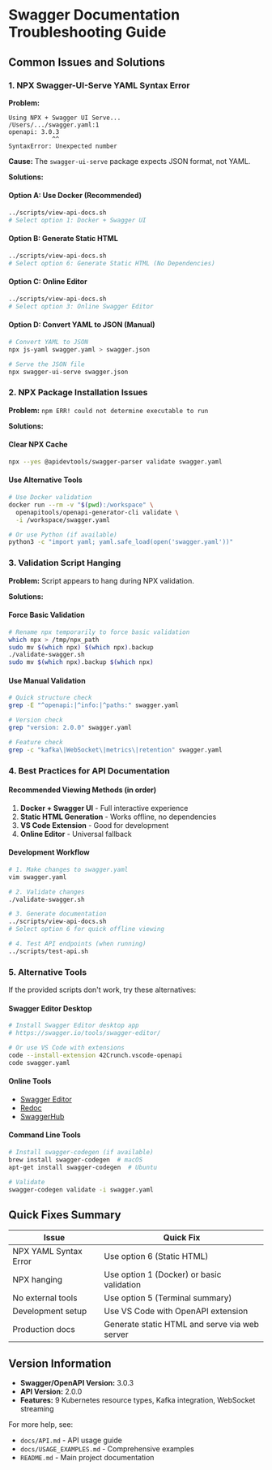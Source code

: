 # Swagger Documentation Troubleshooting Guide

## Common Issues and Solutions

### 1. NPX Swagger-UI-Serve YAML Syntax Error

**Problem:**
```
Using NPX + Swagger UI Serve...
/Users/.../swagger.yaml:1
openapi: 3.0.3
            ^^
SyntaxError: Unexpected number
```

**Cause:** The `swagger-ui-serve` package expects JSON format, not YAML.

**Solutions:**

#### Option A: Use Docker (Recommended)
```bash
../scripts/view-api-docs.sh
# Select option 1: Docker + Swagger UI
```

#### Option B: Generate Static HTML
```bash
../scripts/view-api-docs.sh
# Select option 6: Generate Static HTML (No Dependencies)
```

#### Option C: Online Editor
```bash
../scripts/view-api-docs.sh
# Select option 3: Online Swagger Editor
```

#### Option D: Convert YAML to JSON (Manual)
```bash
# Convert YAML to JSON
npx js-yaml swagger.yaml > swagger.json

# Serve the JSON file
npx swagger-ui-serve swagger.json
```

### 2. NPX Package Installation Issues

**Problem:** `npm ERR! could not determine executable to run`

**Solutions:**

#### Clear NPX Cache
```bash
npx --yes @apidevtools/swagger-parser validate swagger.yaml
```

#### Use Alternative Tools
```bash
# Use Docker validation
docker run --rm -v "$(pwd):/workspace" \
  openapitools/openapi-generator-cli validate \
  -i /workspace/swagger.yaml

# Or use Python (if available)
python3 -c "import yaml; yaml.safe_load(open('swagger.yaml'))"
```

### 3. Validation Script Hanging

**Problem:** Script appears to hang during NPX validation.

**Solutions:**

#### Force Basic Validation
```bash
# Rename npx temporarily to force basic validation
which npx > /tmp/npx_path
sudo mv $(which npx) $(which npx).backup
./validate-swagger.sh
sudo mv $(which npx).backup $(which npx)
```

#### Use Manual Validation
```bash
# Quick structure check
grep -E "^openapi:|^info:|^paths:" swagger.yaml

# Version check
grep "version: 2.0.0" swagger.yaml

# Feature check
grep -c "kafka\|WebSocket\|metrics\|retention" swagger.yaml
```

### 4. Best Practices for API Documentation

#### Recommended Viewing Methods (in order)

1. **Docker + Swagger UI** - Full interactive experience
2. **Static HTML Generation** - Works offline, no dependencies
3. **VS Code Extension** - Good for development
4. **Online Editor** - Universal fallback

#### Development Workflow

```bash
# 1. Make changes to swagger.yaml
vim swagger.yaml

# 2. Validate changes
./validate-swagger.sh

# 3. Generate documentation
../scripts/view-api-docs.sh
# Select option 6 for quick offline viewing

# 4. Test API endpoints (when running)
../scripts/test-api.sh
```

### 5. Alternative Tools

If the provided scripts don't work, try these alternatives:

#### Swagger Editor Desktop
```bash
# Install Swagger Editor desktop app
# https://swagger.io/tools/swagger-editor/

# Or use VS Code with extensions
code --install-extension 42Crunch.vscode-openapi
code swagger.yaml
```

#### Online Tools
- [Swagger Editor](https://editor.swagger.io/)
- [Redoc](https://redocly.github.io/redoc/)
- [SwaggerHub](https://app.swaggerhub.com/)

#### Command Line Tools
```bash
# Install swagger-codegen (if available)
brew install swagger-codegen  # macOS
apt-get install swagger-codegen  # Ubuntu

# Validate
swagger-codegen validate -i swagger.yaml
```

## Quick Fixes Summary

| Issue | Quick Fix |
|-------|-----------|
| NPX YAML Syntax Error | Use option 6 (Static HTML) |
| NPX hanging | Use option 1 (Docker) or basic validation |
| No external tools | Use option 5 (Terminal summary) |
| Development setup | Use VS Code with OpenAPI extension |
| Production docs | Generate static HTML and serve via web server |

## Version Information

- **Swagger/OpenAPI Version:** 3.0.3
- **API Version:** 2.0.0
- **Features:** 9 Kubernetes resource types, Kafka integration, WebSocket streaming

For more help, see:
- `docs/API.md` - API usage guide
- `docs/USAGE_EXAMPLES.md` - Comprehensive examples
- `README.md` - Main project documentation
